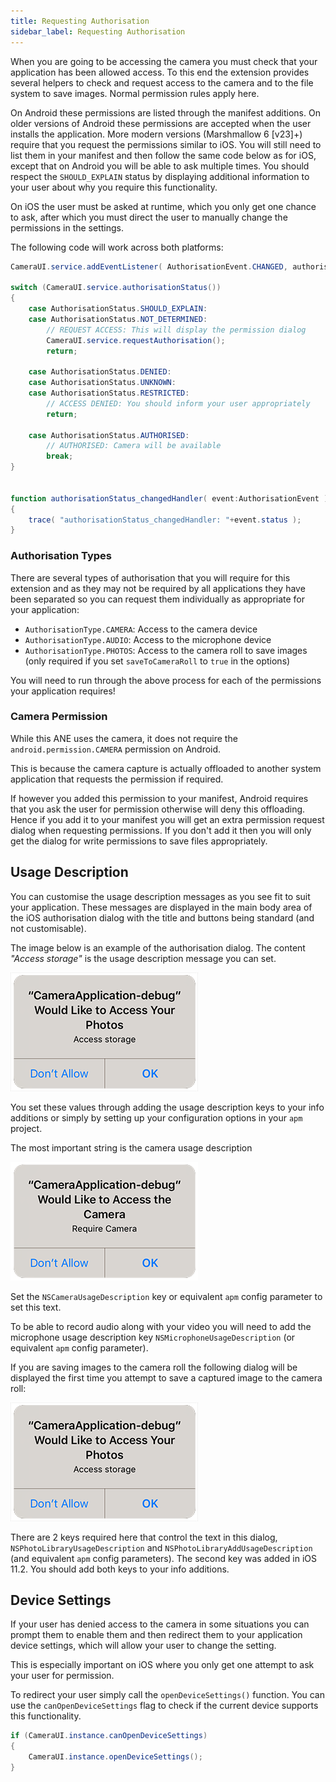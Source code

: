 ```yaml
---
title: Requesting Authorisation
sidebar_label: Requesting Authorisation
---
```



When you are going to be accessing the camera you must check that your application has been allowed access. 
To this end the extension provides several helpers to check and request access to the camera and to the file system to save images. 
Normal permission rules apply here.

On Android these permissions are listed through the manifest additions. 
On older versions of Android these permissions are accepted when the user installs the application. 
More modern versions (Marshmallow 6 [v23]+) require that you request the permissions similar to iOS. 
You will still need to list them in your manifest and then follow the same code below as for iOS, except that on Android you will be able to ask multiple times. 
You should respect the `SHOULD_EXPLAIN` status by displaying additional information to your user about why you require this functionality.

On iOS the user must be asked at runtime, which you only get one chance to ask, 
after which you must direct the user to manually change the permissions in the settings.

The following code will work across both platforms:


```actionscript
CameraUI.service.addEventListener( AuthorisationEvent.CHANGED, authorisationStatus_changedHandler );

switch (CameraUI.service.authorisationStatus())
{
	case AuthorisationStatus.SHOULD_EXPLAIN:
	case AuthorisationStatus.NOT_DETERMINED:
		// REQUEST ACCESS: This will display the permission dialog
		CameraUI.service.requestAuthorisation();
		return;
	
	case AuthorisationStatus.DENIED:
	case AuthorisationStatus.UNKNOWN:
	case AuthorisationStatus.RESTRICTED:
		// ACCESS DENIED: You should inform your user appropriately
		return;
		
	case AuthorisationStatus.AUTHORISED:
		// AUTHORISED: Camera will be available
		break;						
}


function authorisationStatus_changedHandler( event:AuthorisationEvent ):void
{
	trace( "authorisationStatus_changedHandler: "+event.status );
}
```


### Authorisation Types

There are several types of authorisation that you will require for this extension and as they 
may not be required by all applications they have been separated so you can request them individually 
as appropriate for your application:

- `AuthorisationType.CAMERA`: Access to the camera device
- `AuthorisationType.AUDIO`: Access to the microphone device
- `AuthorisationType.PHOTOS`: Access to the camera roll to save images (only required if you set `saveToCameraRoll` to `true` in the options)

You will need to run through the above process for each of the permissions your application 
requires!



### Camera Permission

While this ANE uses the camera, it does not require the `android.permission.CAMERA` permission 
on Android. 

This is because the camera capture is actually offloaded to another system application
that requests the permission if required. 

If however you added this permission to your manifest, Android requires that you ask the user 
for permission otherwise will deny this offloading. Hence if you add it to your manifest 
you will get an extra permission request dialog when requesting permissions. If you don't add
it then you will only get the dialog for write permissions to save files appropriately.



## Usage Description

You can customise the usage description messages as you see fit to suit your application. These messages are displayed in the main body area of the iOS authorisation dialog with the title and buttons being standard (and not customisable).

The image below is an example of the authorisation dialog. The content *"Access storage"* is the usage description message you can set.

![](images/ios-permission-dialog-photos.png)

You set these values through adding the usage description keys to your info additions or simply by setting up your configuration options in your `apm` project. 


The most important string is the camera usage description 

![](images/ios-permission-dialog-camera.png)

Set the `NSCameraUsageDescription` key or equivalent `apm` config parameter to set this text.

To be able to record audio along with your video you will need to add the microphone usage description key `NSMicrophoneUsageDescription` (or equivalent `apm` config parameter).

If you are saving images to the camera roll the following dialog will be displayed the first time you attempt to save a captured image to the camera roll:

![](images/ios-permission-dialog-photos.png)

There are 2 keys required here that control the text in this dialog, `NSPhotoLibraryUsageDescription` and `NSPhotoLibraryAddUsageDescription` (and equivalent `apm` config parameters). The second key was added in iOS 11.2. You should add both keys to your info additions.






## Device Settings

If your user has denied access to the camera in some situations you can prompt them to enable them
and then redirect them to your application device settings, which will allow your user to change 
the setting.

This is especially important on iOS where you only get one attempt to ask your user for permission.

To redirect your user simply call the `openDeviceSettings()` function. 
You can use the `canOpenDeviceSettings` flag to check if the current device supports this functionality.

```actionscript
if (CameraUI.instance.canOpenDeviceSettings)
{
	CameraUI.instance.openDeviceSettings();
}
```
